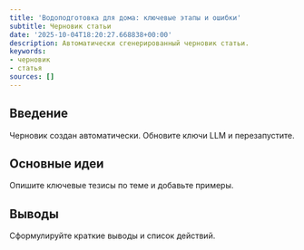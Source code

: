 ```yaml
---
title: 'Водоподготовка для дома: ключевые этапы и ошибки'
subtitle: Черновик статьи
date: '2025-10-04T18:20:27.668838+00:00'
description: Автоматически сгенерированный черновик статьи.
keywords:
- черновик
- статья
sources: []
---
```


## Введение

Черновик создан автоматически. Обновите ключи LLM и перезапустите.

## Основные идеи

Опишите ключевые тезисы по теме и добавьте примеры.

## Выводы

Сформулируйте краткие выводы и список действий.